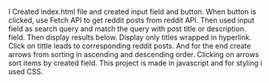 I Created index.html file and created input field and button. When button is clicked, use Fetch API to get reddit posts from
reddit API. Then used input field as search query and match the query with post title or description.
field. Then display results below. Display only titles wrapped in hyperlink. Click on tittle leads to
corresponding reddit posts. And for the end create arrows from sorting in ascending and descending 
order. Clicking on arrows sort items by created field. This project is made in javascript and for styling i used CSS.
